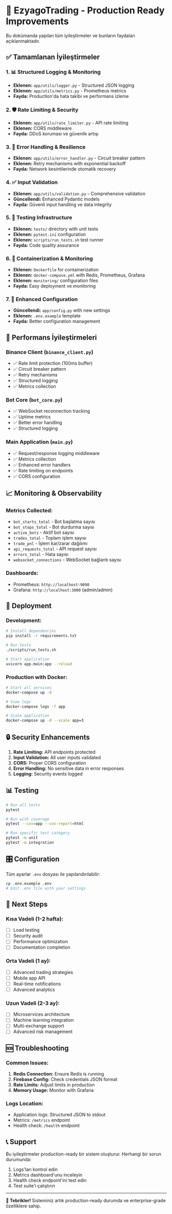 # 🚀 EzyagoTrading - Production Ready Improvements

Bu dokümanda yapılan tüm iyileştirmeler ve bunların faydaları açıklanmaktadır.

## ✅ Tamamlanan İyileştirmeler

### 1. 📊 **Structured Logging & Monitoring**
- **Eklenen:** `app/utils/logger.py` - Structured JSON logging
- **Eklenen:** `app/utils/metrics.py` - Prometheus metrics
- **Fayda:** Production'da hata takibi ve performans izleme

### 2. 🛡️ **Rate Limiting & Security**
- **Eklenen:** `app/utils/rate_limiter.py` - API rate limiting
- **Eklenen:** CORS middleware
- **Fayda:** DDoS koruması ve güvenlik artışı

### 3. 🔄 **Error Handling & Resilience**
- **Eklenen:** `app/utils/error_handler.py` - Circuit breaker pattern
- **Eklenen:** Retry mechanisms with exponential backoff
- **Fayda:** Network kesintilerinde otomatik recovery

### 4. ✅ **Input Validation**
- **Eklenen:** `app/utils/validation.py` - Comprehensive validation
- **Güncellendi:** Enhanced Pydantic models
- **Fayda:** Güvenli input handling ve data integrity

### 5. 🧪 **Testing Infrastructure**
- **Eklenen:** `tests/` directory with unit tests
- **Eklenen:** `pytest.ini` configuration
- **Eklenen:** `scripts/run_tests.sh` test runner
- **Fayda:** Code quality assurance

### 6. 🐳 **Containerization & Monitoring**
- **Eklenen:** `Dockerfile` for containerization
- **Eklenen:** `docker-compose.yml` with Redis, Prometheus, Grafana
- **Eklenen:** `monitoring/` configuration files
- **Fayda:** Easy deployment ve monitoring

### 7. 🔧 **Enhanced Configuration**
- **Güncellendi:** `app/config.py` with new settings
- **Eklenen:** `.env.example` template
- **Fayda:** Better configuration management

## 🎯 **Performans İyileştirmeleri**

### Binance Client (`binance_client.py`)
- ✅ Rate limit protection (100ms buffer)
- ✅ Circuit breaker pattern
- ✅ Retry mechanisms
- ✅ Structured logging
- ✅ Metrics collection

### Bot Core (`bot_core.py`)
- ✅ WebSocket reconnection tracking
- ✅ Uptime metrics
- ✅ Better error handling
- ✅ Structured logging

### Main Application (`main.py`)
- ✅ Request/response logging middleware
- ✅ Metrics collection
- ✅ Enhanced error handlers
- ✅ Rate limiting on endpoints
- ✅ CORS configuration

## 📈 **Monitoring & Observability**

### Metrics Collected:
- `bot_starts_total` - Bot başlatma sayısı
- `bot_stops_total` - Bot durdurma sayısı
- `active_bots` - Aktif bot sayısı
- `trades_total` - Toplam işlem sayısı
- `trade_pnl` - İşlem kar/zarar dağılımı
- `api_requests_total` - API request sayısı
- `errors_total` - Hata sayısı
- `websocket_connections` - WebSocket bağlantı sayısı

### Dashboards:
- Prometheus: `http://localhost:9090`
- Grafana: `http://localhost:3000` (admin/admin)

## 🚀 **Deployment**

### Development:
```bash
# Install dependencies
pip install -r requirements.txt

# Run tests
./scripts/run_tests.sh

# Start application
uvicorn app.main:app --reload
```

### Production with Docker:
```bash
# Start all services
docker-compose up -d

# View logs
docker-compose logs -f app

# Scale application
docker-compose up -d --scale app=3
```

## 🔒 **Security Enhancements**

1. **Rate Limiting:** API endpoints protected
2. **Input Validation:** All user inputs validated
3. **CORS:** Proper CORS configuration
4. **Error Handling:** No sensitive data in error responses
5. **Logging:** Security events logged

## 📊 **Testing**

```bash
# Run all tests
pytest

# Run with coverage
pytest --cov=app --cov-report=html

# Run specific test category
pytest -m unit
pytest -m integration
```

## 🎛️ **Configuration**

Tüm ayarlar `.env` dosyası ile yapılandırılabilir:

```bash
cp .env.example .env
# Edit .env file with your settings
```

## 📝 **Next Steps**

### Kısa Vadeli (1-2 hafta):
- [ ] Load testing
- [ ] Security audit
- [ ] Performance optimization
- [ ] Documentation completion

### Orta Vadeli (1 ay):
- [ ] Advanced trading strategies
- [ ] Mobile app API
- [ ] Real-time notifications
- [ ] Advanced analytics

### Uzun Vadeli (2-3 ay):
- [ ] Microservices architecture
- [ ] Machine learning integration
- [ ] Multi-exchange support
- [ ] Advanced risk management

## 🆘 **Troubleshooting**

### Common Issues:
1. **Redis Connection:** Ensure Redis is running
2. **Firebase Config:** Check credentials JSON format
3. **Rate Limits:** Adjust limits in production
4. **Memory Usage:** Monitor with Grafana

### Logs Location:
- Application logs: Structured JSON to stdout
- Metrics: `/metrics` endpoint
- Health check: `/health` endpoint

## 📞 **Support**

Bu iyileştirmeler production-ready bir sistem oluşturur. Herhangi bir sorun durumunda:

1. Logs'ları kontrol edin
2. Metrics dashboard'unu inceleyin
3. Health check endpoint'ini test edin
4. Test suite'i çalıştırın

---

**🎉 Tebrikler!** Sisteminiz artık production-ready durumda ve enterprise-grade özelliklere sahip.